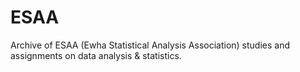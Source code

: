 # ESAA
Archive of ESAA (Ewha Statistical Analysis Association) studies and assignments on data analysis &amp; statistics.
